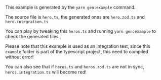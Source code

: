 This example is generated by the `yarn gen:example` command.

The source file is `hero.ts`, the generated ones are `hero.zod.ts` and `hero.integration.ts`

You can play by tweaking this `heros.ts` and running `yarn gen:example` to check the generated files.

Please note that this example is used as an integration test, since this `example` folder is part of the typescript project, this need to compiled without error!

You can also see that if `heros.ts` and `heros.zod.ts` are not in sync, `heros.integration.ts` will become red!

